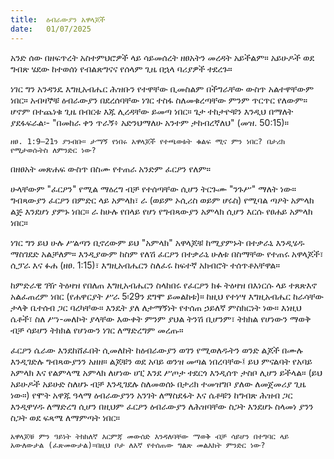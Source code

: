 ```yaml
---
title:  ዕብራውያን አዋላጆች
date:   01/07/2025
---
```


አንድ ሰው በዘፍጥረት አስተምህሮዎች ላይ ሳይመሰረት ዘፀአትን መረዳት አይችልም። አይሁዶች ወደ ግብጽ ሄደው ከተወሰነ የብልጽግናና የሰላም ጊዜ በኋላ ባሪያዎች ተደረጉ።

ነገር ግን አንዳንዴ እግዚአብሔር ሕዝቡን የተዋቸው ቢመስልም በችግራቸው ውስጥ አልተዋቸውም ነበር። አብዛኞቹ ዕብራውያን በደረሰባቸው ነገር ተስፋ ስለመቁረጣቸው ምንም ጥርጥር የለውም። ሆኖም በተጨነቁ ጊዜ በብርቱ እጁ ሊረዳቸው ይመጣ ነበር። ጌታ ተከታዮቹን እንዲህ በማለት ያደፋፍራል፡- "በመከራ ቀን ጥራኝ፥ አድንህማለሁ አንተም ታከብረኛለህ" (መዝ. 50:15)።

`ዘፀ. 1:9–21ን ያንብቡ። ታማኝ የነበሩ አዋላጆች የተጫወቱት ቁልፍ ሚና ምን ነበር? በታሪክ የሚታወሱትስ ለምንድር ነው?`

በዘፀአት መጽሐፍ ውስጥ በስሙ የተጠራ አንድም ፈርዖን የለም።

ሁላቸውም "ፈርዖን" የሚል ማዕረግ ብቻ የተሰጣቸው ሲሆን ትርጉሙ "ንጉሥ" ማለት ነው። ግብጻውያን ፈርዖን በምድር ላይ አምላክ፣ ራ (ወይም ኦሲሪስ ወይም ሆሩስ) የሚባል ጣዖት አምላክ ልጅ እንደሆነ ያምኑ ነበር። ራ ከሁሉ የበላይ የሆነ የግብጻውያን አምላክ ሲሆን እርሱ የፀሐይ አምላክ ነበር።

ነገር ግን ይህ ሁሉ ሥልጣን ቢኖረውም ይህ "አምላክ" አዋላጆቹ ከሚያምኑት በተቃራኒ እንዲሄዱ ማስገደድ አልቻለም። እንዲያውም ከስም የለሽ ፈርዖን በተቃራኒ ሁለቱ በስማቸው የተጠሩ አዋላጆች፣ ሲፓራ እና ፉሐ (ዘፀ. 1:15)፣ እግዚአብሔርን ስለፈሩ ከፍተኛ አክብሮት ተሰጥቶአቸዋል።

ከምድራዊ ገዥ ትዕዛዝ የበለጠ እግዚአብሔርን ስላከበሩ የፈርዖን ክፉ ትዕዛዝ በእነርሱ ላይ ተጸጽእኖ አልፈጠረም ነበር (የሐዋርያት ሥራ 5፡29ን ደግሞ ይመልከቱ)። ከዚህ የተነሣ እግዚአብሔር ከራሳቸው ታላቅ ቤተሰብ ጋር ባረካቸው። እንዴት ያለ ለታማኝነት የተሰጠ ኃይለኛ ምስክርነት ነው። እነዚህ ሴቶች፣ ስለ ሥነ-መለኮት ያላቸው እውቀት ምንም ያህል ትንሽ ቢሆንም፣ ትክክል የሆነውን ማወቅ ብቻ ሳይሆን ትክክል የሆነውን ነገር ለማድረግም መረጡ።

ፈርዖን ሴራው እንደከሸፈበት ሲመለከት ከዕብራውያን ወገን የሚወለዱትን ወንድ ልጆች በሙሉ እንዲገድሉ ግብጻውያንን አዘዘ። ልጆቹን ወደ አባይ ወንዝ መጣል ነበረባቸው፤ ይህ ምናልባት የአባይ አምላክ እና የልምላሜ አምላክ ለሆነው ሀፒ እንደ ሥጦታ ተደርጎ እንዲሰጥ ታስቦ ሊሆን ይችላል። (ይህ አይሁዶች አይሁድ ስለሆኑ ብቻ እንዲገደሉ ስለመወሰኑ በታሪክ ተመዝግቦ ያለው ለመጀመሪያ ጊዜ ነው።) የሞት አዋጁ ዓላማ ዕብራውያንን አንገት ለማስደፋት እና ሴቶቹን ከግብጽ ሕዝብ ጋር እንዲዋሃዱ ለማድረግ ሲሆን በዚህም ፈርዖን ዕብራውያን ለሕዝባቸው ስጋት እንደሆኑ ስላመነ ያንን ስጋት ወደ ፍጻሜ ለማምጣት ነበር።

`አዋላጆቹ ምን ዓይነት ትክክለኛ እርምጃ መውሰድ እንዳለባቸው ማወቅ ብቻ ሳይሆን በተግባር ላይ አውለውታል (ፈጽመውታል)።በዚህ ቦታ ለእኛ የተሰጠው ግልጽ መልእክት ምንድር ነው?`